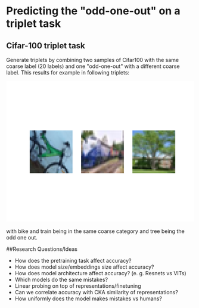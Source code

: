 
# Predicting the "odd-one-out" on a triplet task

## Cifar-100 triplet task
Generate triplets by combining two samples of Cifar100 with the same coarse label (20 labels) and one "odd-one-out" 
with a different coarse label. This results for example in following triplets:

![](images/cifar_triplet_0.png)

with bike and train being in the same coarse category and tree being the odd one out.



##Research Questions/Ideas
* How does the pretraining task affect accuracy?
* How does model size/embeddings size affect accuracy?
* How does model architecture affect accuracy? (e. g. Resnets vs VITs)
* Which models do the same mistakes?
* Linear probing on top of representations/finetuning
* Can we correlate accuracy with CKA similarity of representations?
* How uniformly does the model makes mistakes vs humans?